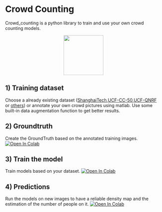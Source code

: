 # Crowd Counting
Crowd_counting is a python library to train and use your own crowd counting models.
<p align="center">
<img src="https://github.com/lrobins1/crowd_counting/assets/counting_exemple.png" height="128px">
</p>


## 1) Training dataset 

Choose a already existing dataset ([ShanghaiTech](https://github.com/desenzhou/ShanghaiTechDataset),[UCF-CC-50](https://www.crcv.ucf.edu/data/ucf-cc-50/),[UCF-QNRF](https://www.crcv.ucf.edu/data/ucf-qnrf/) or [others](https://paperswithcode.com/datasets?task=crowd-counting)) or annotate your own crowd pictures using matlab.
Use some built-in data augmentation function to get better results.

## 2) Groundtruth 

Create the GroundTruth based on the annotated training images.  <a href="https://colab.research.google.com/github/lrobins1/crowd_counting/blob/main/exemples/Ground%20Truth%20generation.ipynb" target="_parent"><img src="https://colab.research.google.com/assets/colab-badge.svg" alt="Open In Colab"/></a>

## 3) Train the model

Train models based on your dataset. <a href="https://colab.research.google.com/github/lrobins1/crowd_counting/blob/main/exemples/Model_Training.ipynb" target="_parent"><img src="https://colab.research.google.com/assets/colab-badge.svg" alt="Open In Colab"/></a>

## 4) Predictions

Run the models on new images to have a reliable density map and the estimation of the number of people on it. <a href="https://colab.research.google.com/github/lrobins1/crowd_counting/blob/main/exemples/Model_testing.ipynb" target="_parent"><img src="https://colab.research.google.com/assets/colab-badge.svg" alt="Open In Colab"/></a>
